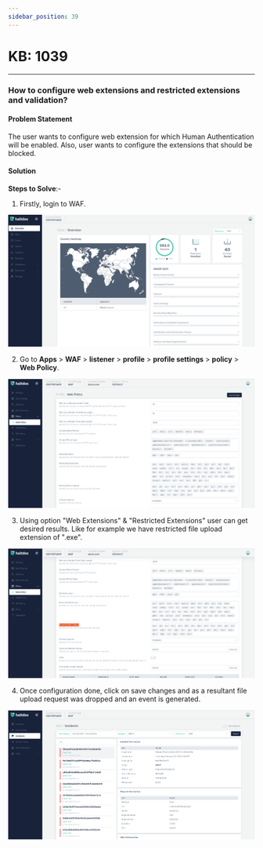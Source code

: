 ```yaml
---
sidebar_position: 39
---
```


# KB: 1039
-----------

### **How to configure web extensions and restricted extensions and validation?**

#### **Problem Statement**

The user wants to configure web extension for which Human Authentication will be enabled. Also, user wants to configure the extensions that should be blocked.

#### **Solution**

**Steps to Solve**:-

1. Firstly, login to WAF.

![kb-1039](/img/waf/v7/kb/overview_kb_1039_1.png)

2. Go to **Apps** > **WAF** > **listener** > **profile** > **profile settings** > **policy**  > **Web Policy**.

![kb-1039](/img/waf/v7/kb/web_kb_1039_2.png)

3. Using option "Web Extensions" & "Restricted Extensions" user can get desired results. Like for example we have restricted file upload extension of ".exe".

![kb-1039](/img/waf/v7/kb/web_kb_1039_3.png)

4. Once configuration done, click on save changes and as a resultant file upload request was dropped and an event is generated.

![kb-1039](/img/waf/v7/kb/incident_kb_1039_4.png)


